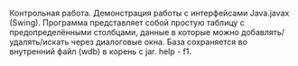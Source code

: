 Контрольная работа. Демонстрация работы с интерфейсами Java.javax (Swing). Программа представляет собой простую таблицу с предопределёнными столбцами,
данные в которые можно добавлять/удалять/искать через диалоговые окна. База сохраняется во внутренний файл (wdb) в корень с jar. help - f1.
